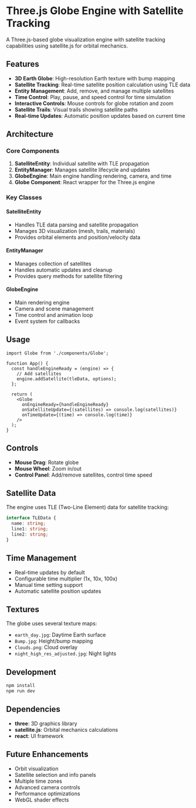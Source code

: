 # Three.js Globe Engine with Satellite Tracking

A Three.js-based globe visualization engine with satellite tracking capabilities using satellite.js for orbital mechanics.

## Features

- **3D Earth Globe**: High-resolution Earth texture with bump mapping
- **Satellite Tracking**: Real-time satellite position calculation using TLE data
- **Entity Management**: Add, remove, and manage multiple satellites
- **Time Control**: Play, pause, and speed control for time simulation
- **Interactive Controls**: Mouse controls for globe rotation and zoom
- **Satellite Trails**: Visual trails showing satellite paths
- **Real-time Updates**: Automatic position updates based on current time

## Architecture

### Core Components

1. **SatelliteEntity**: Individual satellite with TLE propagation
2. **EntityManager**: Manages satellite lifecycle and updates
3. **GlobeEngine**: Main engine handling rendering, camera, and time
4. **Globe Component**: React wrapper for the Three.js engine

### Key Classes

#### SatelliteEntity
- Handles TLE data parsing and satellite propagation
- Manages 3D visualization (mesh, trails, materials)
- Provides orbital elements and position/velocity data

#### EntityManager
- Manages collection of satellites
- Handles automatic updates and cleanup
- Provides query methods for satellite filtering

#### GlobeEngine
- Main rendering engine
- Camera and scene management
- Time control and animation loop
- Event system for callbacks

## Usage

```tsx
import Globe from './components/Globe';

function App() {
  const handleEngineReady = (engine) => {
    // Add satellites
    engine.addSatellite(tleData, options);
  };

  return (
    <Globe
      onEngineReady={handleEngineReady}
      onSatelliteUpdate={(satellites) => console.log(satellites)}
      onTimeUpdate={(time) => console.log(time)}
    />
  );
}
```

## Controls

- **Mouse Drag**: Rotate globe
- **Mouse Wheel**: Zoom in/out
- **Control Panel**: Add/remove satellites, control time speed

## Satellite Data

The engine uses TLE (Two-Line Element) data for satellite tracking:

```typescript
interface TLEData {
  name: string;
  line1: string;
  line2: string;
}
```

## Time Management

- Real-time updates by default
- Configurable time multiplier (1x, 10x, 100x)
- Manual time setting support
- Automatic satellite position updates

## Textures

The globe uses several texture maps:
- `earth_day.jpg`: Daytime Earth surface
- `Bump.jpg`: Height/bump mapping
- `Clouds.png`: Cloud overlay
- `night_high_res_adjusted.jpg`: Night lights

## Development

```bash
npm install
npm run dev
```

## Dependencies

- **three**: 3D graphics library
- **satellite.js**: Orbital mechanics calculations
- **react**: UI framework

## Future Enhancements

- Orbit visualization
- Satellite selection and info panels
- Multiple time zones
- Advanced camera controls
- Performance optimizations
- WebGL shader effects